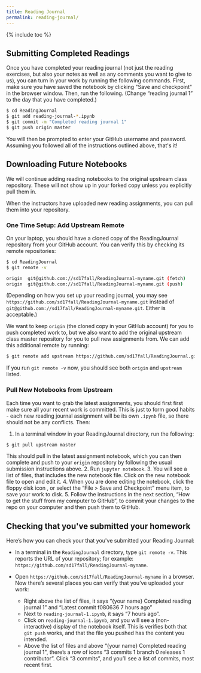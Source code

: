```yaml
---
title: Reading Journal
permalink: reading-journal/
---
```


{% include toc %}

## Submitting Completed Readings

Once you have completed your reading journal (not just the reading exercises, but also your notes as well as any comments you want to give to us), you can turn in your work by running the following commands. First, make sure you have saved the notebook by clicking "Save and checkpoint" in the browser window. Then, run the following. (Change “reading journal 1” to the day that you have completed.)

```bash
$ cd ReadingJournal
$ git add reading-journal-*.ipynb
$ git commit -m "Completed reading journal 1"
$ git push origin master
```

You will then be prompted to enter your GitHub username and password.  Assuming you followed all of the instructions outlined above, that's it!

## Downloading Future Notebooks

We will continue adding reading notebooks to the original upstream class repository. These will not show up in your forked copy unless you explicitly pull them in.

When the instructors have uploaded new reading assignments, you can pull them into your repository.

### One Time Setup: Add Upstream Remote

On your laptop, you should have a cloned copy of the ReadingJournal repository from your GitHub account. You can verify this by checking its remote repositories:

```bash
$ cd ReadingJournal
$ git remote -v

origin	git@github.com://sd17fall/ReadingJournal-myname.git (fetch)
origin	git@github.com://sd17fall/ReadingJournal-myname.git (push)
```

(Depending on how you set up your reading journal, you may see `https://github.com/sd17fall/ReadingJournal-myname.git` instead of `git@github.com://sd17fall/ReadingJournal-myname.git`. Either is acceptable.)

We want to keep `origin` (the cloned copy in your GitHub account) for you to push completed work to, but we also want to add the original upstream class master repository for you to pull new assignments from. We can add this additional remote by running:

```bash
$ git remote add upstream https://github.com/sd17fall/ReadingJournal.git
```

If you run `git remote -v` now, you should see both `origin` and `upstream` listed.

### Pull New Notebooks from Upstream

Each time you want to grab the latest assignments, you should first first make sure all your recent work is committed. This is just to form good habits - each new reading journal assignment will be its own `.ipynb` file, so there should not be any conflicts.
Then:

1. In a terminal window in your ReadingJournal directory, run the following:
  ```bash
  $ git pull upstream master
  ```
  This should pull in the latest assignment notebook, which you can then complete and push to your `origin` repository by following the usual submission instructions above.
2. Run `jupyter notebook`.
3. You will see a list of files, that includes the new notebook file. Click on the new notebook file to open and edit it.
4. When you are done editing the notebook, click the floppy disk icon <i class="fa fa-floppy-o" aria-hidden="true"></i>, or select the “File > Save and Checkpoint” menu item, to save your work to disk.
5. Follow the instructions in the next section, “How to get the stuff from my computer to GitHub”, to commit your changes to the repo on your computer and then push them to GitHub.

## Checking that you've submitted your homework

Here’s how you can check your that you've submitted your Reading Journal:

* In a terminal in the `ReadingJournal` directory, type `git remote -v`. This reports the URL of your repository; for example: `https://github.com/sd17fall/ReadingJournal-myname`.

* Open `https://github.com/sd17fall/ReadingJournal-myname` in a browser. Now there’s several places you can verify that you’ve uploaded your work:
  * Right above the list of files, it says “{your name} Completed reading journal 1” and “Latest commit f080636 7 hours ago”
  * Next to `reading-journal-1.ipynb`, it says “7 hours ago”.
  * Click on `reading-journal-1.ipynb`, and you will see a (non-interactive) display of the notebook itself. This is verifies both that `git push` works, and that the file you pushed has the content you intended.
  * Above the list of files and above “{your name} Completed reading journal 1", there’s a row of icons “3 commits  1 branch  0 releases  1 contributor”. Click “3 commits”, and you’ll see a list of commits, most recent first.
